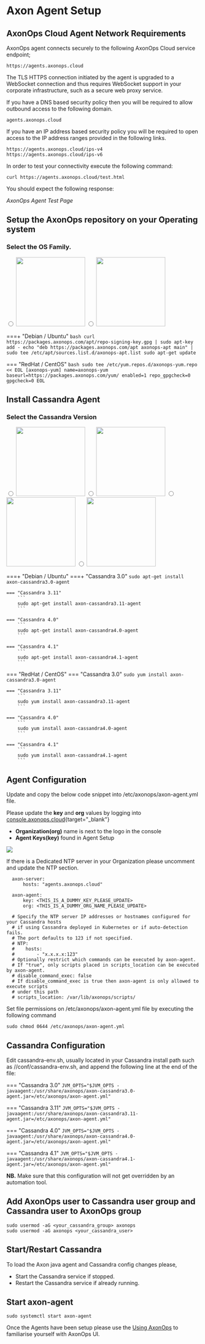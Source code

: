 <script>
function updateOS() {
  var ele = document.getElementsByName('osFamily');
  for(i = 0; i < ele.length; i++) {
      if(ele[i].checked)
      // document.getElementById("result").innerHTML = "Choosen: "+ele[i].value;
      window.location.href = ele[i].value;
  }
}

function updateCas() {
  var ele = document.getElementsByName('casFamily');
  for(i = 0; i < ele.length; i++) {
      if(ele[i].checked)
      window.location.href = ele[i].value;
  }
}
</script>
# Axon Agent Setup
<!-- ![](agent_steps.png) -->

## AxonOps Cloud Agent Network Requirements

AxonOps agent connects securely to the following AxonOps Cloud service endpoint;

``` { .bash .no-copy }
https://agents.axonops.cloud
```

The TLS HTTPS connection initiated by the agent is upgraded to a WebSocket connection and thus requires WebSocket support in your corporate infrastructure, such as a secure web proxy service.

If you have a DNS based security policy then you will be required to allow outbound access to the following domain.

``` { .bash .no-copy }
agents.axonops.cloud
```

If you have an IP address based security policy you will be required to open access to the IP address ranges provided in the following links.

``` { .bash .no-copy }
https://agents.axonops.cloud/ips-v4
https://agents.axonops.cloud/ips-v6
```

In order to test your connectivity execute the following command:

``` { .bash .copy }
curl https://agents.axonops.cloud/test.html
```

You should expect the following response:

*AxonOps Agent Test Page*

## Setup the AxonOps repository on your Operating system

### Select the OS Family. 
<label>
  <input type="radio" name="osFamily" value="/get_started/agent_setup/#__tabbed_1_1" onChange="updateOS()">
  <img src="/get_started/debian.png" class="skip-lightbox" width="180px">
</label>
<label>
  <input type="radio" name="osFamily" value="/get_started/agent_setup/#__tabbed_1_2" onChange="updateOS()">
  <img src="/get_started/red_hat.png" class="skip-lightbox" width="180px">
</label>

===+ "Debian / Ubuntu"
    ```bash
    curl https://packages.axonops.com/apt/repo-signing-key.gpg | sudo apt-key add -
    echo "deb https://packages.axonops.com/apt axonops-apt main" | sudo tee /etc/apt/sources.list.d/axonops-apt.list
    sudo apt-get update
    ```

=== "RedHat / CentOS"
    ```bash
    sudo tee /etc/yum.repos.d/axonops-yum.repo << EOL
    [axonops-yum]
    name=axonops-yum
    baseurl=https://packages.axonops.com/yum/
    enabled=1
    repo_gpgcheck=0
    gpgcheck=0
    EOL
    ```

## Install Cassandra Agent

### Select the Cassandra Version
<label>
  <input type="radio" name="casFamily" value="/get_started/agent_setup/#__tabbed_3_1" onChange="updateCas()">
  <img src="/get_started/cas_3.png" class="skip-lightbox" width="180px">
</label>
<label>
  <input type="radio" name="casFamily" value="/get_started/agent_setup/#__tabbed_3_2" onChange="updateCas()">
  <img src="/get_started/cas_3_11.png" class="skip-lightbox" width="180px">
</label>
<label>
  <input type="radio" name="casFamily" value="/get_started/agent_setup/#__tabbed_3_3" onChange="updateCas()">
  <img src="/get_started/cas_4.png" class="skip-lightbox" width="180px">
</label>
<label>
  <input type="radio" name="casFamily" value="/get_started/agent_setup/#__tabbed_3_4" onChange="updateCas()">
  <img src="/get_started/cas_4_1.png" class="skip-lightbox" width="180px">
</label>

===+ "Debian / Ubuntu"
    ===+ "Cassandra 3.0"
        ```
        sudo apt-get install axon-cassandra3.0-agent
        ```
    
    === "Cassandra 3.11"
        ```
        sudo apt-get install axon-cassandra3.11-agent
        ```
    
    === "Cassandra 4.0"
        ```
        sudo apt-get install axon-cassandra4.0-agent
        ```

    === "Cassandra 4.1"
        ```
        sudo apt-get install axon-cassandra4.1-agent
        ```

=== "RedHat / CentOS"
    === "Cassandra 3.0"
        ```
        sudo yum install axon-cassandra3.0-agent
        ```
    
    === "Cassandra 3.11"
        ```
        sudo yum install axon-cassandra3.11-agent
        ```
    
    === "Cassandra 4.0"
        ```
        sudo yum install axon-cassandra4.0-agent
        ```

    === "Cassandra 4.1"
        ```
        sudo yum install axon-cassandra4.1-agent
        ```

## Agent Configuration

Update and copy the below code snippet into /etc/axonops/axon-agent.yml file.

Please update the **key** and **org** values by logging into [console.axonops.cloud](https://console.axonops.cloud){target="_blank"}

* **Organization(org)** name is next to the logo in the console
* **Agent Keys(key)** found in Agent Setup

![](agent_keys.png)

If there is a Dedicated NTP server in your Organization please uncomment and update the NTP section. 

```
  axon-server:
      hosts: "agents.axonops.cloud"
  
  axon-agent:
      key: <THIS_IS_A_DUMMY_KEY_PLEASE_UPDATE>
      org: <THIS_IS_A_DUMMY_ORG_NAME_PLEASE_UPDATE>

  # Specify the NTP server IP addresses or hostnames configured for your Cassandra hosts
  # if using Cassandra deployed in Kubernetes or if auto-detection fails.
  # The port defaults to 123 if not specified.
  # NTP:
  #    hosts:
  #        - "x.x.x.x:123"
  # Optionally restrict which commands can be executed by axon-agent.
  # If "true", only scripts placed in scripts_location can be executed by axon-agent.
  # disable_command_exec: false
  # If disable_command_exec is true then axon-agent is only allowed to execute scripts
  # under this path
  # scripts_location: /var/lib/axonops/scripts/
```

Set file permissions on /etc/axonops/axon-agent.yml file by executing the following command

```
sudo chmod 0644 /etc/axonops/axon-agent.yml
```

## Cassandra Configuration

Edit cassandra-env.sh, usually located in your Cassandra install path such as /<Cassandra Installation Directory>/conf/cassandra-env.sh, and append the following line at the end of the file:

=== "Cassandra 3.0"
    ```
    JVM_OPTS="$JVM_OPTS -javaagent:/usr/share/axonops/axon-cassandra3.0-agent.jar=/etc/axonops/axon-agent.yml"
    ```

=== "Cassandra 3.11"
    ```
    JVM_OPTS="$JVM_OPTS -javaagent:/usr/share/axonops/axon-cassandra3.11-agent.jar=/etc/axonops/axon-agent.yml"
    ```

=== "Cassandra 4.0"
    ```
    JVM_OPTS="$JVM_OPTS -javaagent:/usr/share/axonops/axon-cassandra4.0-agent.jar=/etc/axonops/axon-agent.yml"
    ```

=== "Cassandra 4.1"
    ```
    JVM_OPTS="$JVM_OPTS -javaagent:/usr/share/axonops/axon-cassandra4.1-agent.jar=/etc/axonops/axon-agent.yml"
    ```

**NB.** Make sure that this configuration will not get overridden by an automation tool.

## Add AxonOps user to Cassandra user group and Cassandra user to AxonOps group
```
sudo usermod -aG <your_cassandra_group> axonops
sudo usermod -aG axonops <your_cassandra_user>
```

## Start/Restart Cassandra

To load the Axon java agent and Cassandra config changes please,

* Start the Cassandra service if stopped. 
* Restart the Cassandra service if already running.

## Start axon-agent

```
sudo systemctl start axon-agent
```


Once the Agents have been setup please use the [Using AxonOps](/cluster/cluster-overview/) to familiarise yourself with AxonOps UI.
